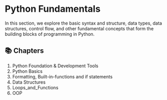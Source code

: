 # Python Fundamentals
In this section, we explore the basic syntax and structure, data types, data structures, control flow, and other fundamental concepts that form the building blocks of programming in Python.
## 📚 Chapters
1. Python Foundation & Development Tools
2. Python Basics
3. Formatting, Built-in-functions and if statements
4. Data Structures
5. Loops_and_Functions
6. OOP